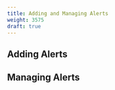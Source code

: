 ```yaml
---
title: Adding and Managing Alerts
weight: 3575
draft: true
---
```


## Adding Alerts

## Managing Alerts